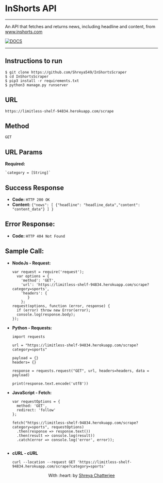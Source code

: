 # InShorts API
---
An API that fetches and returns news, including headline and content, from www.inshorts.com

[![DOCS](https://img.shields.io/badge/Documentation-see%20docs-green?style=flat-square&logo=appveyor)](https://documenter.getpostman.com/view/7941616/Szf6WnxK?version=latest) 

---


## Instructions to run

```
$ git clone https://github.com/Shreya549/InShortsScraper
$ cd InShortsScraper
$ pip3 install -r requirements.txt
$ python3 manage.py runserver
```

## URL

  `https://limitless-shelf-94834.herokuapp.com/scrape`

## Method

  `GET`
      

## URL Params

  **Required:**

    `category = [String]`

## Success Response

  * **Code:** `HTTP 200 OK`
  * **Content:** `{"news": [ {"headline": "headline_data","content": "content_data"} ] }`
       
## Error Response:

  * **Code:** `HTTP 404 Not Found`
  
## Sample Call:

  * **NodeJs - Request:**

    ```
    var request = require('request');
      var options = {
        'method': 'GET',
        'url': 'https://limitless-shelf-94834.herokuapp.com/scrape?category=sports',
        'headers': {
           }
        };
    request(options, function (error, response) { 
      if (error) throw new Error(error);
      console.log(response.body);
    });
    
  * **Python - Requests:**
    
    ```
    import requests

    url = "https://limitless-shelf-94834.herokuapp.com/scrape?category=sports"

    payload = {}
    headers= {}

    response = requests.request("GET", url, headers=headers, data = payload)
    
    print(response.text.encode('utf8')) 
    
  * **JavaScript - Fetch:**
  
    ```
    var requestOptions = {
      method: 'GET',
      redirect: 'follow'
    };

    fetch("https://limitless-shelf-94834.herokuapp.com/scrape?category=sports", requestOptions)
      .then(response => response.text())
      .then(result => console.log(result))
      .catch(error => console.log('error', error));
      
  * **cURL - cURL**
  
    ```
    curl --location --request GET 'https://limitless-shelf-94834.herokuapp.com/scrape?category=sports'
    
<p align="center">
	With :heart: by <a href="" target="_blank">Shreya Chatterjee</a>
</p>
    
      

    
  



